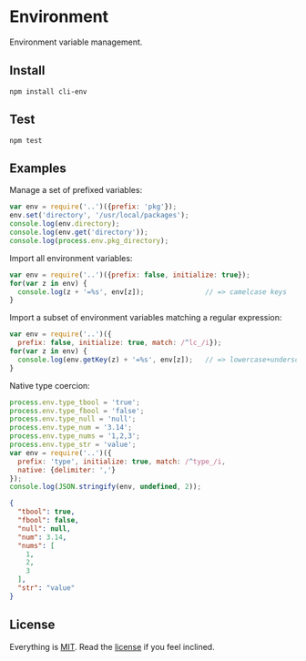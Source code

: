 # Environment

Environment variable management.

## Install

```
npm install cli-env
```

## Test

```
npm test
```

## Examples

Manage a set of prefixed variables:

```javascript
var env = require('..')({prefix: 'pkg'});
env.set('directory', '/usr/local/packages');
console.log(env.directory);
console.log(env.get('directory'));
console.log(process.env.pkg_directory);
```

Import all environment variables:

```javascript
var env = require('..')({prefix: false, initialize: true});
for(var z in env) {
  console.log(z + '=%s', env[z]);               // => camelcase keys
}
```

Import a subset of environment variables matching a regular expression:

```javascript
var env = require('..')({
  prefix: false, initialize: true, match: /^lc_/i});
for(var z in env) {
  console.log(env.getKey(z) + '=%s', env[z]);   // => lowercase+underscore
}
```

Native type coercion:

```javascript
process.env.type_tbool = 'true';
process.env.type_fbool = 'false';
process.env.type_null = 'null';
process.env.type_num = '3.14';
process.env.type_nums = '1,2,3';
process.env.type_str = 'value';
var env = require('..')({
  prefix: 'type', initialize: true, match: /^type_/i,
  native: {delimiter: ','}
});
console.log(JSON.stringify(env, undefined, 2));
```

```json
{
  "tbool": true,
  "fbool": false,
  "null": null,
  "num": 3.14,
  "nums": [
    1,
    2,
    3
  ],
  "str": "value"
}
```

## License

Everything is [MIT](http://en.wikipedia.org/wiki/MIT_License). Read the [license](/LICENSE) if you feel inclined.
